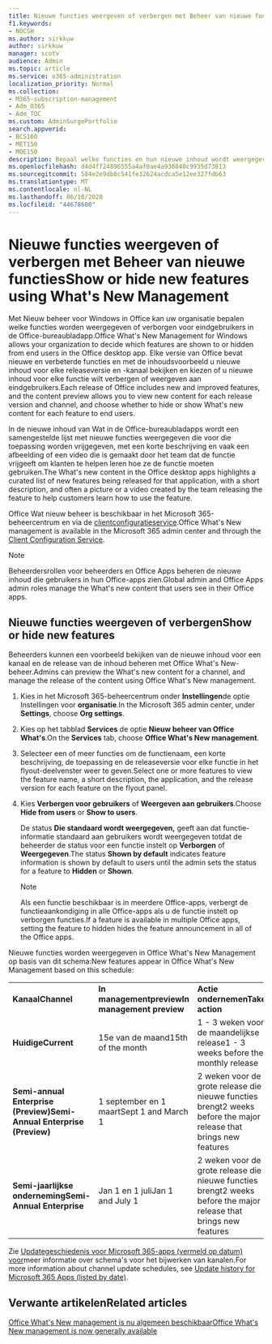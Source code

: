 ```yaml
---
title: Nieuwe functies weergeven of verbergen met Beheer van nieuwe functies
f1.keywords:
- NOCSH
ms.author: sirkkuw
author: sirkkuw
manager: scotv
audience: Admin
ms.topic: article
ms.service: o365-administration
localization_priority: Normal
ms.collection:
- M365-subscription-management
- Adm_O365
- Adm_TOC
ms.custom: AdminSurgePortfolio
search.appverid:
- BCS160
- MET150
- MOE150
description: Bepaal welke functies en hun nieuwe inhoud wordt weergegeven aan of verborgen voor eindgebruikers in de Office What's New Management voor Office-bureaubladapps.
ms.openlocfilehash: d4d4ff24896555a4af0ae4a936840c9935d73813
ms.sourcegitcommit: 584e2e9db8c541fe32624acdca5e12ee327fdb63
ms.translationtype: MT
ms.contentlocale: nl-NL
ms.lasthandoff: 06/10/2020
ms.locfileid: "44678600"
---
```

# <a name="show-or-hide-new-features-using-whats-new-management"></a><span data-ttu-id="1a2f5-103">Nieuwe functies weergeven of verbergen met Beheer van nieuwe functies</span><span class="sxs-lookup"><span data-stu-id="1a2f5-103">Show or hide new features using What's New Management</span></span>

<span data-ttu-id="1a2f5-104">Met Nieuw beheer voor Windows in Office kan uw organisatie bepalen welke functies worden weergegeven of verborgen voor eindgebruikers in de Office-bureaubladapp.</span><span class="sxs-lookup"><span data-stu-id="1a2f5-104">Office What's New Management for Windows allows your organization to decide which features are shown to or hidden from end users in the Office desktop app.</span></span> <span data-ttu-id="1a2f5-105">Elke versie van Office bevat nieuwe en verbeterde functies en met de inhoudsvoorbeeld u nieuwe inhoud voor elke releaseversie en -kanaal bekijken en kiezen of u nieuwe inhoud voor elke functie wilt verbergen of weergeven aan eindgebruikers.</span><span class="sxs-lookup"><span data-stu-id="1a2f5-105">Each release of Office includes new and improved features, and the content preview allows you to view new content for each release version and channel, and choose whether to hide or show What's new content for each feature to end users.</span></span> 

<span data-ttu-id="1a2f5-106">In de nieuwe inhoud van Wat in de Office-bureaubladapps wordt een samengestelde lijst met nieuwe functies weergegeven die voor die toepassing worden vrijgegeven, met een korte beschrijving en vaak een afbeelding of een video die is gemaakt door het team dat de functie vrijgeeft om klanten te helpen leren hoe ze de functie moeten gebruiken.</span><span class="sxs-lookup"><span data-stu-id="1a2f5-106">The What's new content in the Office desktop apps highlights a curated list of new features being released for that application, with a short description, and often a picture or a video created by the team releasing the feature to help customers learn how to use the feature.</span></span> 

<span data-ttu-id="1a2f5-107">Office Wat nieuw beheer is beschikbaar in het Microsoft 365-beheercentrum en via de [clientconfiguratieservice](https://config.office.com).</span><span class="sxs-lookup"><span data-stu-id="1a2f5-107">Office What's New management is available in the Microsoft 365 admin center and through the [Client Configuration Service](https://config.office.com).</span></span>

> [!NOTE]
> <span data-ttu-id="1a2f5-108">Beheerdersrollen voor beheerders en Office Apps beheren de nieuwe inhoud die gebruikers in hun Office-apps zien.</span><span class="sxs-lookup"><span data-stu-id="1a2f5-108">Global admin and Office Apps admin roles manage the What's new content that users see in their Office apps.</span></span>

##  <a name="show-or-hide-new-features"></a><span data-ttu-id="1a2f5-109">Nieuwe functies weergeven of verbergen</span><span class="sxs-lookup"><span data-stu-id="1a2f5-109">Show or hide new features</span></span> 

<span data-ttu-id="1a2f5-110">Beheerders kunnen een voorbeeld bekijken van de nieuwe inhoud voor een kanaal en de release van de inhoud beheren met Office What's New-beheer.</span><span class="sxs-lookup"><span data-stu-id="1a2f5-110">Admins can preview the What's new content for a channel, and manage the release of the content using Office What's New management.</span></span>

1. <span data-ttu-id="1a2f5-111">Kies in het Microsoft 365-beheercentrum onder **Instellingen**de optie Instellingen voor **organisatie**.</span><span class="sxs-lookup"><span data-stu-id="1a2f5-111">In the Microsoft 365 admin center, under **Settings**, choose **Org settings**.</span></span>

2. <span data-ttu-id="1a2f5-112">Kies op het tabblad **Services** de optie **Nieuw beheer van Office What's**.</span><span class="sxs-lookup"><span data-stu-id="1a2f5-112">On the **Services** tab, choose **Office What's New management**.</span></span>

3. <span data-ttu-id="1a2f5-113">Selecteer een of meer functies om de functienaam, een korte beschrijving, de toepassing en de releaseversie voor elke functie in het flyout-deelvenster weer te geven.</span><span class="sxs-lookup"><span data-stu-id="1a2f5-113">Select one or more features to view the feature name, a short description, the application, and the release version for each feature on the flyout panel.</span></span>

4. <span data-ttu-id="1a2f5-114">Kies **Verbergen voor gebruikers** of **Weergeven aan gebruikers**.</span><span class="sxs-lookup"><span data-stu-id="1a2f5-114">Choose **Hide from users** or **Show to users**.</span></span>  

    <span data-ttu-id="1a2f5-115">De status **Die standaard wordt weergegeven,** geeft aan dat functie-informatie standaard aan gebruikers wordt weergegeven totdat de beheerder de status voor een functie instelt op **Verborgen** of **Weergegeven**.</span><span class="sxs-lookup"><span data-stu-id="1a2f5-115">The status **Shown by default** indicates feature information is shown by default to users until the admin sets the status for a feature to **Hidden** or **Shown**.</span></span>  

    > [!NOTE]
    > <span data-ttu-id="1a2f5-116">Als een functie beschikbaar is in meerdere Office-apps, verbergt de functieaankondiging in alle Office-apps als u de functie instelt op verborgen functies.</span><span class="sxs-lookup"><span data-stu-id="1a2f5-116">If a feature is available in multiple Office apps, setting the feature to hidden hides the feature announcement in all of the Office apps.</span></span>

<span data-ttu-id="1a2f5-117">Nieuwe functies worden weergegeven in Office What's New Management op basis van dit schema:</span><span class="sxs-lookup"><span data-stu-id="1a2f5-117">New features appear in Office What's New Management based on this schedule:</span></span>

||||
|:-----|:-----|:-----|
|<span data-ttu-id="1a2f5-118">**Kanaal**</span><span class="sxs-lookup"><span data-stu-id="1a2f5-118">**Channel**</span></span> <br/> |<span data-ttu-id="1a2f5-119">**In managementpreview**</span><span class="sxs-lookup"><span data-stu-id="1a2f5-119">**In management preview**</span></span> <br/> |<span data-ttu-id="1a2f5-120">**Actie ondernemen**</span><span class="sxs-lookup"><span data-stu-id="1a2f5-120">**Take action**</span></span> <br/> |
|<span data-ttu-id="1a2f5-121">**Huidige**</span><span class="sxs-lookup"><span data-stu-id="1a2f5-121">**Current**</span></span> <br/> |<span data-ttu-id="1a2f5-122">15e van de maand</span><span class="sxs-lookup"><span data-stu-id="1a2f5-122">15th of the month</span></span>  <br/> |<span data-ttu-id="1a2f5-123">1 - 3 weken voor de maandelijkse release</span><span class="sxs-lookup"><span data-stu-id="1a2f5-123">1 - 3 weeks before the monthly release</span></span> <br/> |
|<span data-ttu-id="1a2f5-124">**Semi-annual Enterprise (Preview)**</span><span class="sxs-lookup"><span data-stu-id="1a2f5-124">**Semi-Annual Enterprise (Preview)**</span></span> <br/> |<span data-ttu-id="1a2f5-125">1 september en 1 maart</span><span class="sxs-lookup"><span data-stu-id="1a2f5-125">Sept 1 and March 1</span></span> <br/> | <span data-ttu-id="1a2f5-126">2 weken voor de grote release die nieuwe functies brengt</span><span class="sxs-lookup"><span data-stu-id="1a2f5-126">2 weeks before the major release that brings new features</span></span>
|<span data-ttu-id="1a2f5-127">**Semi-jaarlijkse onderneming**</span><span class="sxs-lookup"><span data-stu-id="1a2f5-127">**Semi-Annual Enterprise**</span></span> <br/> |<span data-ttu-id="1a2f5-128">Jan 1 en 1 juli</span><span class="sxs-lookup"><span data-stu-id="1a2f5-128">Jan 1 and July 1</span></span> <br/> | <span data-ttu-id="1a2f5-129">2 weken voor de grote release die nieuwe functies brengt</span><span class="sxs-lookup"><span data-stu-id="1a2f5-129">2 weeks before the major release that brings new features</span></span><br/> |

<span data-ttu-id="1a2f5-130">Zie [Updategeschiedenis voor Microsoft 365-apps (vermeld op datum) voor](https://docs.microsoft.com/officeupdates/update-history-microsoft365-apps-by-date)meer informatie over schema's voor het bijwerken van kanalen.</span><span class="sxs-lookup"><span data-stu-id="1a2f5-130">For more information about channel update schedules, see [Update history for Microsoft 365 Apps (listed by date)](https://docs.microsoft.com/officeupdates/update-history-microsoft365-apps-by-date).</span></span>

## <a name="related-articles"></a><span data-ttu-id="1a2f5-131">Verwante artikelen</span><span class="sxs-lookup"><span data-stu-id="1a2f5-131">Related articles</span></span>

[<span data-ttu-id="1a2f5-132">Office What's New management is nu algemeen beschikbaar</span><span class="sxs-lookup"><span data-stu-id="1a2f5-132">Office What's New management is now generally available</span></span>](https://techcommunity.microsoft.com/t5/microsoft-365-blog/office-what-s-new-management-is-now-generally-available/ba-p/1179954)